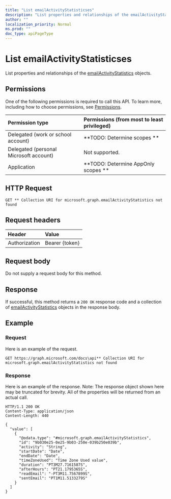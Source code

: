 ```yaml
---
title: "List emailActivityStatisticses"
description: "List properties and relationships of the emailActivityStatistics objects."
author: ""
localization_priority: Normal
ms.prod: ""
doc_type: apiPageType
---
```


# List emailActivityStatisticses

List properties and relationships of the [emailActivityStatistics](../resources/emailactivitystatistics.md) objects.

## Permissions
One of the following permissions is required to call this API. To learn more, including how to choose permissions, see [Permissions](/concepts/permissions-reference.md).

|Permission type|Permissions (from most to least privileged)|
|:---|:---|
|Delegated (work or school account)|**TODO: Determine scopes **|
|Delegated (personal Microsoft account)|Not supported.|
|Application|**TODO: Determine AppOnly scopes **|

## HTTP Request
<!-- {
  "blockType": "ignored"
}
-->
``` http
GET ** Collection URI for microsoft.graph.emailActivityStatistics not found
```

## Request headers
|Header|Value|
|:---|:---|
|Authorization|Bearer {token}|

## Request body
Do not supply a request body for this method.

## Response
If successful, this method returns a `200 OK` response code and a collection of [emailActivityStatistics](../resources/emailactivitystatistics.md) objects in the response body.

## Example

### Request
Here is an example of the request.
<!-- {
  "blockType": "request",
  "name": "get_emailactivitystatistics"
}
-->
``` http
GET https://graph.microsoft.com/docs\api** Collection URI for microsoft.graph.emailActivityStatistics not found
```

### Response
Here is an example of the response. Note: The response object shown here may be truncated for brevity. All of the properties will be returned from an actual call.
<!-- {
  "blockType": "response",
  "truncated": true,
  "@odata.type": "collection(microsoft.graph.emailactivitystatistics)"
}
-->
``` http
HTTP/1.1 200 OK
Content-Type: application/json
Content-Length: 440

{
  "value": [
    {
      "@odata.type": "#microsoft.graph.emailActivityStatistics",
      "id": "9b030e25-0e25-9b03-250e-039b250e039b",
      "activity": "String",
      "startDate": "Date",
      "endDate": "Date",
      "timeZoneUsed": "Time Zone Used value",
      "duration": "PT3M27.7161587S",
      "afterHours": "PT21.1795365S",
      "readEmail": "-PT3M11.7567899S",
      "sentEmail": "PT1M11.5133279S"
    }
  ]
}
```

